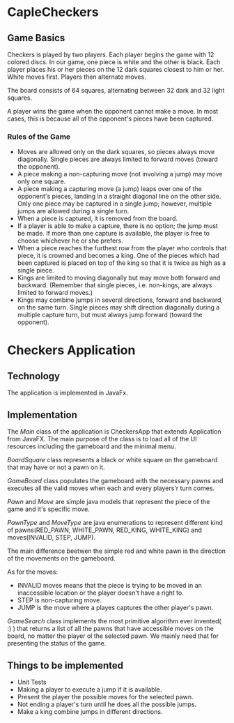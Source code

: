 # CapleCheckers

## Game Basics

Checkers is played by two players. Each player begins the game with 12 colored discs.
In our game, one piece is white and the other is black. 
Each player places his or her pieces on the 12 dark squares closest to him or her. 
White moves first. Players then alternate moves.

The board consists of 64 squares, alternating between 32 dark and 32 light squares.

A player wins the game when the opponent cannot make a move. 
In most cases, this is because all of the opponent's pieces have been captured.

### Rules of the Game

* Moves are allowed only on the dark squares, so pieces always move diagonally. Single pieces are always limited to forward moves (toward the opponent).
* A piece making a non-capturing move (not involving a jump) may move only one square.
* A piece making a capturing move (a jump) leaps over one of the opponent's pieces, landing in a straight diagonal line on the other side. Only one piece may be captured in a single jump; however, multiple jumps are allowed during a single turn.
* When a piece is captured, it is removed from the board.
* If a player is able to make a capture, there is no option; the jump must be made. If more than one capture is available, the player is free to choose whichever he or she prefers.
* When a piece reaches the furthest row from the player who controls that piece, it is crowned and becomes a king. One of the pieces which had been captured is placed on top of the king so that it is twice as high as a single piece.
* Kings are limited to moving diagonally but may move both forward and backward. (Remember that single pieces, i.e. non-kings, are always limited to forward moves.)
* Kings may combine jumps in several directions, forward and backward, on the same turn. Single pieces may shift direction diagonally during a multiple capture turn, but must always jump forward (toward the opponent).

# Checkers Application

## Technology

The application is implemented in JavaFx.

## Implementation

The _Main_ class of the application is CheckersApp that extends Application from JavaFX.
The main purpose of the class is to load all of the UI resources
including the gameboard and the minimal menu.

_BoardSquare_ class represents a black or white square on the gameboard that may have or not a
pawn on it.

_GameBoard_ class populates the gameboard with the necessary pawns
 and executes all the valid moves when each and every players'r turn comes.
 
 _Pawn_ and _Move_ are simple java models that represent the piece of the game and it's specific move.
 
 _PawnType_ and _MoveType_ are java enumerations to represent different kind of pawns(RED_PAWN, WHITE_PAWN,
 RED_KING, WHITE_KING) and moves(INVALID, STEP, JUMP).
 
 The main difference beetwen the simple red and white pawn is the direction of the movements 
 on the gameboard. 
 
 As for the moves:
 
* INVALID moves means that the piece is trying to be moved in an inaccessible location
          or the player doesn't have a right to.
* STEP is non-capturing move.
* JUMP is the move where a playes captures the other player's pawn.

_GameSearch_ class implements the most primitive algorithm ever invented( :) ) 
that returns a list of all the pawns that have accessible moves on the board, no matter the player ol the selected pawn.
We mainly need that for presenting the status of the game.

## Things to be implemented

* Unit Tests
* Making a player to execute a jump if it is available.
* Present the player the possible moves for the selected pawn.
* Not ending a player's turn until he does all the possible jumps.
* Make a king combine jumps in different directions.
